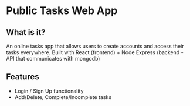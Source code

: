 # Public Tasks Web App

## What is it?
An online tasks app that allows users to create accounts and access their tasks everywhere.
Built with React (frontend) + Node Express (backend - API that communicates with mongodb)

## Features
* Login / Sign Up functionality
* Add/Delete, Complete/Incomplete tasks

